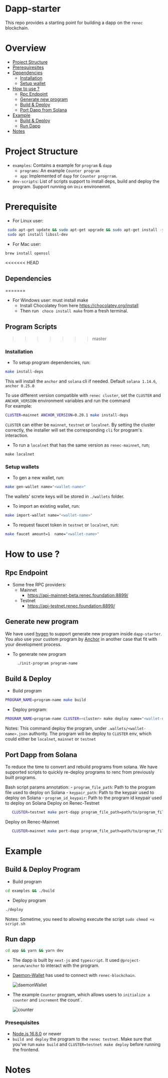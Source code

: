 # Dapp-starter

This repo provides a starting point for building a dapp on the `renec` blockchain.

# Overview

- [Project Structure](#project-structure)
- [Prerequiresites](#prerequisite)
- [Dependencies](#dependencies)
  - [Installation](#installation)
  - [Setup wallet](#setup-wallets)
- [How to use ?](#how-to-use-)
  - [Rpc Endpoint](#rpc-endpoint)
  - [Generate new program](#generate-new-program)
  - [Build & Deploy](#build--deploy)
  - [Port Dapp from Solana](#port-dapp-from-solana)
- [Example](#example)
  - [Build & Deploy](#build--deploy-program)
  - [Run Dapp](#build--deploy-program)
- [Notes](#notes)

# Project Structure
- `examples`: Contains a example for `program` & `dapp`
  - `programs`: An example `Counter program`
  - `app`: Implemented of `dapp` for `Counter progrram`.
- `dev-scripts`: List of scripts support to install deps, build and deploy the program. Support running on `Unix` environemnt.

# Prerequisite

- For Linux user:

```bash
 sudo apt-get update && sudo apt-get upgrade && sudo apt-get install -y pkg-config build-essential libudev-dev
 sudo apt install libssl-dev
```

- For Mac user:

```bash
brew install openssl
```

<<<<<<< HEAD
## Dependencies
=======
- For Windows user: must install make
  - Install Chocolatey from here https://chocolatey.org/install
  - Then run ```
  choco install make``` from a fresh terminal.

## Program Scripts
>>>>>>> master

  ### Installation

  - To setup program dependencies, run:

  ```bash
  make install-deps
  ```

  This will install the `anchor` and `solana` cli if needed. Default `solana 1.14.6`, `anchor 0.25.0`

  To use different version compatible with `renec cluster`, set the `CLUSTER` and `ANCHOR_VERSION` environment variables and run the command
  </br>
  For example:

  ```bash
  CLUSTER=mainnet ANCHOR_VERSION=0.20.1 make install-deps
  ```

  `CLUSTER` can either be `mainnet`, `testnet` or `localnet`. By setting the cluster correctly, the installer will set the corresponding     `cli` for program's interaction.

  - To run a `localnet` that has the same version as `renec-mainnet`, run;

  ```
  make localnet
  ```

  ### Setup wallets

  - To gen a new wallet, run:

  ```bash
  make gen-wallet name="<wallet-name>"
  ```

  The wallets' screte keys will be stored in `./wallets` folder.

  - To import an existing wallet, run:

  ```bash
  make import-wallet name="<wallet-name>"
  ```

  - To request faucet token in `testnet` or `localnet`, run:

  ```bash
  make faucet amount=1  name="<wallet-name>"
  ```

# How to use ?

  ## Rpc Endpoint

  - Some free RPC providers:
    - Mainnet
      - https://api-mainnet-beta.renec.foundation:8899/
    - Testnet
      - https://api-testnet.renec.foundation:8899/
  ## Generate new program
   We have used [hygen](https://www.hygen.io/) to support generate new program inside `dapp-starter`. You also use your custom program by [Anchor]() in another case that fit with your development process.
   - To generate new program
      ```bash
        ./init-program program-name
      ```
  ## Build & Deploy
   - Build program
  ```bash
  PROGRAM_NAME=program-name make build
  ```
  - Deploy program:
  ```bash
  PROGRAM_NAME=program-name CLUSTER=<cluster> make deploy name="<wallet-name>"
  ```
  Notes:
  This command deploy the program, under `.wallets/<wallet-name>.json` authority. The program will be deploy to `CLUSTER` env, which could either be `localnet`, `mainnet` or `testnet`

  ## Port Dapp from Solana
   To reduce the time to convert and rebuild programs from solana. We have supported scripts to quickly re-deploy programs to renc from previously built programs.

   Bash script params annotation:
     - `program_file_path`: Path to the program file used to deploy on Solana
     - `keypair_path`: Path to the keypair used to deploy on Solana
     - `program_id_keypair`: Path to the program id keypair used to deploy on Solana
   Deploy on Renec-Testnet
   ```bash
      CLUSTER=testnet make port-dapp program_file_path=path/to/program_file.so keypair_path=path/to/wallet.json program_id_keypair=path/tp/program-id/keypair.json
   ```

   Deploy on Renec-Mainnet
   ```bash
      CLUSTER=mainnet make port-dapp program_file_path=path/to/program_file.so keypair_path=path/to/wallet.json progran_id_keypair=path/tp/program-id/keypair.json
   ```


# Example
  ## Build & Deploy Program
  - Build program
  
  ```bash
  cd examples && ./build
  ```
  - Deploy program
  ```bash
  ./deploy
  ```
  
  Notes: Sometime, you need to allowing execute the script
  ```sudo chmod +x script.sh```
  
  ## Run dapp
  ```bash
  cd app && yarn && yarn dev
  ```
  - The dapp is built by `next-js` and `typescript`. It used `@project-serum/anchor` to interact with the program.
    </br>

  - [Daemon-Wallet](https://renec.foundation/en/support/how-to-create-a-new-demon-wallet) has used to connect with `renec-blockchain`.
  
    ![daemonWallet](public/connect_wallet.png)

  - The example `Counter` program, which allows users to `initialize a counter` and `increment` the count`.
  
    ![counter](public/counter.png)

  ### Presequisites

  - [Node.js 16.8.0](https://nodejs.org/en) or newer
  - `build and deploy` the program to the `renec testnet`. Make sure that you've run `make build` and `CLUSTER=testnet make deploy` before running the frontend.
# Notes
